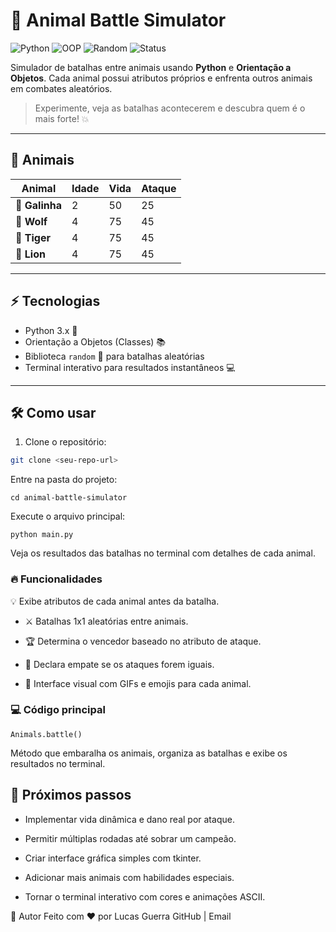# 🐾 Animal Battle Simulator

![Python](https://img.shields.io/badge/Python-3.x-blue?logo=python&logoColor=white)
![OOP](https://img.shields.io/badge/OOP-Classes-yellow)
![Random](https://img.shields.io/badge/Random-Library-orange)
![Status](https://img.shields.io/badge/Status-Active-green)

Simulador de batalhas entre animais usando **Python** e **Orientação a Objetos**. Cada animal possui atributos próprios e enfrenta outros animais em combates aleatórios.  

> Experimente, veja as batalhas acontecerem e descubra quem é o mais forte! 💥

---

## 🐶 Animais

| Animal | Idade | Vida | Ataque 
|--------|-------|------|--------
| 🐔 **Galinha** | 2 | 50 | 25 |
| 🐺 **Wolf** | 4 | 75 | 45 |
| 🐯 **Tiger** | 4 | 75 | 45 | 
| 🦁 **Lion** | 4 | 75 | 45 | 

---

## ⚡ Tecnologias

- Python 3.x 🐍  
- Orientação a Objetos (Classes) 📚  
- Biblioteca `random` 🔀 para batalhas aleatórias  
- Terminal interativo para resultados instantâneos 💻

---

## 🛠 Como usar

1. Clone o repositório:  
```bash
git clone <seu-repo-url>
```
Entre na pasta do projeto:

```
cd animal-battle-simulator
```
Execute o arquivo principal:

```
python main.py
```
Veja os resultados das batalhas no terminal com detalhes de cada animal.

### 🔥 Funcionalidades
💡 Exibe atributos de cada animal antes da batalha.

- ⚔️ Batalhas 1x1 aleatórias entre animais.

- 🏆 Determina o vencedor baseado no atributo de ataque.

- 🤝 Declara empate se os ataques forem iguais.

- 🎨 Interface visual com GIFs e emojis para cada animal.

### 💻 Código principal
```
Animals.battle()
```
Método que embaralha os animais, organiza as batalhas e exibe os resultados no terminal.

## 🚀 Próximos passos
- Implementar vida dinâmica e dano real por ataque.

- Permitir múltiplas rodadas até sobrar um campeão.

- Criar interface gráfica simples com tkinter.

- Adicionar mais animais com habilidades especiais.

- Tornar o terminal interativo com cores e animações ASCII.

📌 Autor
Feito com ❤️ por Lucas Guerra
GitHub | Email
